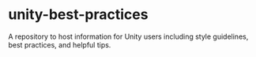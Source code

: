 # unity-best-practices
A repository to host information for Unity users including style guidelines, best practices, and helpful tips.
